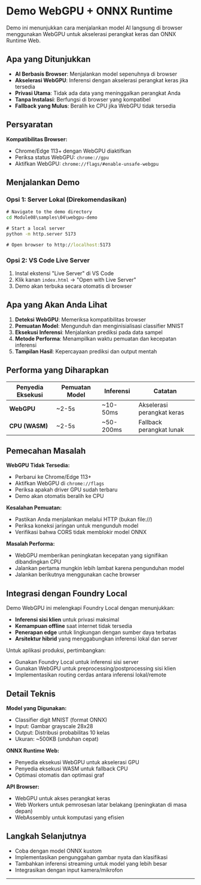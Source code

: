 <!--
CO_OP_TRANSLATOR_METADATA:
{
  "original_hash": "7a474b8e201d5316c0095cdbc3bf0555",
  "translation_date": "2025-09-25T03:08:34+00:00",
  "source_file": "Module08/samples/04/webgpu-demo/README.md",
  "language_code": "id"
}
-->
# Demo WebGPU + ONNX Runtime

Demo ini menunjukkan cara menjalankan model AI langsung di browser menggunakan WebGPU untuk akselerasi perangkat keras dan ONNX Runtime Web.

## Apa yang Ditunjukkan

- **AI Berbasis Browser**: Menjalankan model sepenuhnya di browser
- **Akselerasi WebGPU**: Inferensi dengan akselerasi perangkat keras jika tersedia
- **Privasi Utama**: Tidak ada data yang meninggalkan perangkat Anda
- **Tanpa Instalasi**: Berfungsi di browser yang kompatibel
- **Fallback yang Mulus**: Beralih ke CPU jika WebGPU tidak tersedia

## Persyaratan

**Kompatibilitas Browser:**
- Chrome/Edge 113+ dengan WebGPU diaktifkan
- Periksa status WebGPU: `chrome://gpu`
- Aktifkan WebGPU: `chrome://flags/#enable-unsafe-webgpu`

## Menjalankan Demo

### Opsi 1: Server Lokal (Direkomendasikan)

```cmd
# Navigate to the demo directory
cd Module08\samples\04\webgpu-demo

# Start a local server
python -m http.server 5173

# Open browser to http://localhost:5173
```

### Opsi 2: VS Code Live Server

1. Instal ekstensi "Live Server" di VS Code
2. Klik kanan `index.html` → "Open with Live Server"
3. Demo akan terbuka secara otomatis di browser

## Apa yang Akan Anda Lihat

1. **Deteksi WebGPU**: Memeriksa kompatibilitas browser
2. **Pemuatan Model**: Mengunduh dan menginisialisasi classifier MNIST
3. **Eksekusi Inferensi**: Menjalankan prediksi pada data sampel
4. **Metode Performa**: Menampilkan waktu pemuatan dan kecepatan inferensi
5. **Tampilan Hasil**: Kepercayaan prediksi dan output mentah

## Performa yang Diharapkan

| Penyedia Eksekusi | Pemuatan Model | Inferensi | Catatan |
|-------------------|----------------|-----------|---------|
| **WebGPU** | ~2-5s | ~10-50ms | Akselerasi perangkat keras |
| **CPU (WASM)** | ~2-5s | ~50-200ms | Fallback perangkat lunak |

## Pemecahan Masalah

**WebGPU Tidak Tersedia:**
- Perbarui ke Chrome/Edge 113+
- Aktifkan WebGPU di `chrome://flags`
- Periksa apakah driver GPU sudah terbaru
- Demo akan otomatis beralih ke CPU

**Kesalahan Pemuatan:**
- Pastikan Anda menjalankan melalui HTTP (bukan file://)
- Periksa koneksi jaringan untuk mengunduh model
- Verifikasi bahwa CORS tidak memblokir model ONNX

**Masalah Performa:**
- WebGPU memberikan peningkatan kecepatan yang signifikan dibandingkan CPU
- Jalankan pertama mungkin lebih lambat karena pengunduhan model
- Jalankan berikutnya menggunakan cache browser

## Integrasi dengan Foundry Local

Demo WebGPU ini melengkapi Foundry Local dengan menunjukkan:

- **Inferensi sisi klien** untuk privasi maksimal
- **Kemampuan offline** saat internet tidak tersedia  
- **Penerapan edge** untuk lingkungan dengan sumber daya terbatas
- **Arsitektur hibrid** yang menggabungkan inferensi lokal dan server

Untuk aplikasi produksi, pertimbangkan:
- Gunakan Foundry Local untuk inferensi sisi server
- Gunakan WebGPU untuk preprocessing/postprocessing sisi klien
- Implementasikan routing cerdas antara inferensi lokal/remote

## Detail Teknis

**Model yang Digunakan:**
- Classifier digit MNIST (format ONNX)
- Input: Gambar grayscale 28x28
- Output: Distribusi probabilitas 10 kelas
- Ukuran: ~500KB (unduhan cepat)

**ONNX Runtime Web:**
- Penyedia eksekusi WebGPU untuk akselerasi GPU
- Penyedia eksekusi WASM untuk fallback CPU
- Optimasi otomatis dan optimasi graf

**API Browser:**
- WebGPU untuk akses perangkat keras
- Web Workers untuk pemrosesan latar belakang (peningkatan di masa depan)
- WebAssembly untuk komputasi yang efisien

## Langkah Selanjutnya

- Coba dengan model ONNX kustom
- Implementasikan pengunggahan gambar nyata dan klasifikasi
- Tambahkan inferensi streaming untuk model yang lebih besar
- Integrasikan dengan input kamera/mikrofon

---

